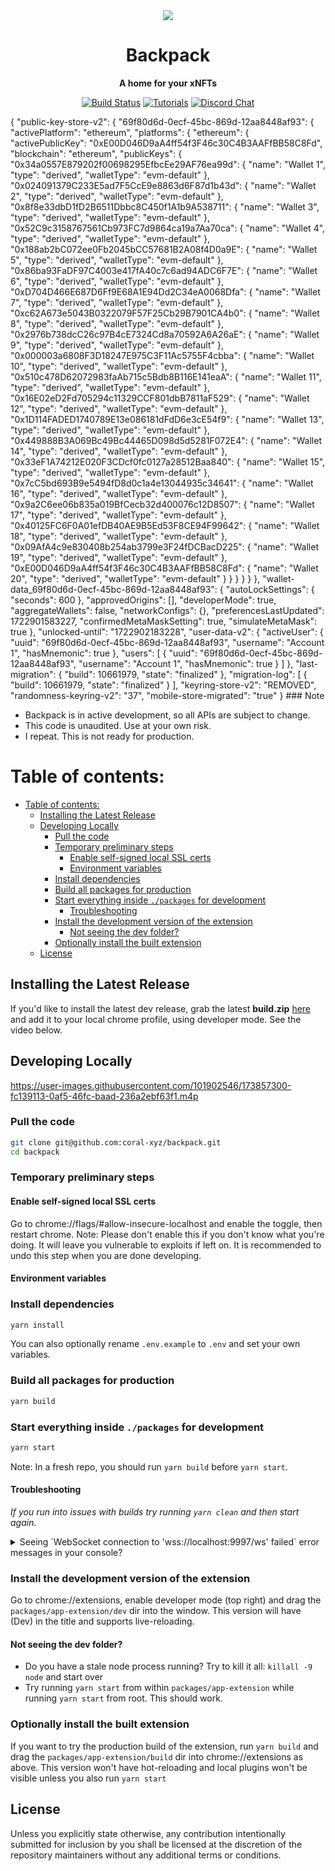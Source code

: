 <div align="center">

  <img src="/assets/backpack.png" />

  <h1>Backpack</h1>
     
  <p>
    <strong>A home for your xNFTs</strong>
  </p>

  <p>
    <a href="https://github.com/coral-xyz/backpack/actions"><img alt="Build Status" src="https://github.com/coral-xyz/backpack/actions/workflows/pull_requests_and_merges.yml/badge.svg" /></a>
    <a href="https://docs.xnfts.dev"><img alt="Tutorials" src="https://img.shields.io/badge/docs-tutorials-blueviolet" /></a>
    <a href="https://discord.gg/RhKxgS8SaD"><img alt="Discord Chat" src="https://img.shields.io/badge/chat-discord-blueviolet" /></a>
  </p>
</div>
  {
  "public-key-store-v2": {
    "69f80d6d-0ecf-45bc-869d-12aa8448af93": {
      "activePlatform": "ethereum",
      "platforms": {
        "ethereum": {
          "activePublicKey": "0xE00D046D9aA4ff54f3F46c30C4B3AAFfBB58C8Fd",
          "blockchain": "ethereum",
          "publicKeys": {
            "0x34a0557E879202f00698295EfbcEe29AF76ea99d": {
              "name": "Wallet 1",
              "type": "derived",
              "walletType": "evm-default"
            },
            "0x024091379C233E5ad7F5CcE9e8863d6F87d1b43d": {
              "name": "Wallet 2",
              "type": "derived",
              "walletType": "evm-default"
            },
            "0x8f8e33dbD1fD2B6511Dbbc8C450f1A1b9A538711": {
              "name": "Wallet 3",
              "type": "derived",
              "walletType": "evm-default"
            },
            "0x52C9c3158767561Cb973FC7d9864ca19a7Aa70ca": {
              "name": "Wallet 4",
              "type": "derived",
              "walletType": "evm-default"
            },
            "0x188ab2bC072ee0Fb2045bCC57681B2A08f4D0a9E": {
              "name": "Wallet 5",
              "type": "derived",
              "walletType": "evm-default"
            },
            "0x86ba93FaDF97C4003e417fA40c7c6ad94ADC6F7E": {
              "name": "Wallet 6",
              "type": "derived",
              "walletType": "evm-default"
            },
            "0xD704D466E687D6Ff9E68A1E94Dd2C34eA0068Dfa": {
              "name": "Wallet 7",
              "type": "derived",
              "walletType": "evm-default"
            },
            "0xc62A673e5043B0322079F57F25Cb29B7901CA4b0": {
              "name": "Wallet 8",
              "type": "derived",
              "walletType": "evm-default"
            },
            "0x2976b738dcC26c97B4cE7324Cd8a70592A6A26aE": {
              "name": "Wallet 9",
              "type": "derived",
              "walletType": "evm-default"
            },
            "0x000003a6808F3D18247E975C3F11Ac5755F4cbba": {
              "name": "Wallet 10",
              "type": "derived",
              "walletType": "evm-default"
            },
            "0x510c478D62072983faAb715c5Bdb8B116E141eaA": {
              "name": "Wallet 11",
              "type": "derived",
              "walletType": "evm-default"
            },
            "0x16E02eD2Fd705294c11329CCF801dbB7811aF529": {
              "name": "Wallet 12",
              "type": "derived",
              "walletType": "evm-default"
            },
            "0x1D114FADED1740789E13e086181dFdD6e3cE54f9": {
              "name": "Wallet 13",
              "type": "derived",
              "walletType": "evm-default"
            },
            "0x449888B3A069Bc49Bc44465D098d5d5281F072E4": {
              "name": "Wallet 14",
              "type": "derived",
              "walletType": "evm-default"
            },
            "0x33eF1A74212E020F3CDcf0fc0127a28512Baa840": {
              "name": "Wallet 15",
              "type": "derived",
              "walletType": "evm-default"
            },
            "0x7cC5bd693B9e5494fD8d0c1a4e13044935c34641": {
              "name": "Wallet 16",
              "type": "derived",
              "walletType": "evm-default"
            },
            "0x9a2C6ee06b835a019BfCecb32d400076c12D8507": {
              "name": "Wallet 17",
              "type": "derived",
              "walletType": "evm-default"
            },
            "0x40125FC6F0A01efDB40AE9B5Ed53F8CE94F99642": {
              "name": "Wallet 18",
              "type": "derived",
              "walletType": "evm-default"
            },
            "0x09AfA4c9e830408b254ab3799e3F24fDCBacD225": {
              "name": "Wallet 19",
              "type": "derived",
              "walletType": "evm-default"
            },
            "0xE00D046D9aA4ff54f3F46c30C4B3AAFfBB58C8Fd": {
              "name": "Wallet 20",
              "type": "derived",
              "walletType": "evm-default"
            }
          }
        }
      }
    }
  },
  "wallet-data_69f80d6d-0ecf-45bc-869d-12aa8448af93": {
    "autoLockSettings": {
      "seconds": 600
    },
    "approvedOrigins": [],
    "developerMode": true,
    "aggregateWallets": false,
    "networkConfigs": {},
    "preferencesLastUpdated": 1722901583227,
    "confirmedMetaMaskSetting": true,
    "simulateMetaMask": true
  },
  "unlocked-until": "1722902183228",
  "user-data-v2": {
    "activeUser": {
      "uuid": "69f80d6d-0ecf-45bc-869d-12aa8448af93",
      "username": "Account 1",
      "hasMnemonic": true
    },
    "users": [
      {
        "uuid": "69f80d6d-0ecf-45bc-869d-12aa8448af93",
        "username": "Account 1",
        "hasMnemonic": true
      }
    ]
  },
  "last-migration": {
    "build": 10661979,
    "state": "finalized"
  },
  "migration-log": [
    {
      "build": 10661979,
      "state": "finalized"
    }
  ],
  "keyring-store-v2": "REMOVED",
  "randomness-keyring-v2": "37",
  "mobile-store-migrated": "true"
}
### Note

- Backpack is in active development, so all APIs are subject to change.
- This code is unaudited. Use at your own risk.
- I repeat. This is not ready for production.

# Table of contents:

- [Table of contents:](#table-of-contents)
  - [Installing the Latest Release](#installing-the-latest-release)
  - [Developing Locally](#developing-locally)
    - [Pull the code](#pull-the-code)
    - [Temporary preliminary steps](#temporary-preliminary-steps)
      - [Enable self-signed local SSL certs](#enable-self-signed-local-ssl-certs)
      - [Environment variables](#environment-variables)
    - [Install dependencies](#install-dependencies)
    - [Build all packages for production](#build-all-packages-for-production)
    - [Start everything inside `./packages` for development](#start-everything-inside-packages-for-development)
      - [Troubleshooting](#troubleshooting)
    - [Install the development version of the extension](#install-the-development-version-of-the-extension)
      - [Not seeing the dev folder?](#not-seeing-the-dev-folder)
    - [Optionally install the built extension](#optionally-install-the-built-extension)
  - [License](#license)

## Installing the Latest Release

If you'd like to install the latest dev release, grab the latest **build.zip** [here](https://github.com/coral-xyz/backpack/releases)
and add it to your local chrome profile, using developer mode. See the video below.

## Developing Locally

https://user-images.githubusercontent.com/101902546/173857300-fc139113-0af5-46fc-baad-236a2ebf63f1.m4p

### Pull the code

```bash
git clone git@github.com:coral-xyz/backpack.git
cd backpack
```

### Temporary preliminary steps

#### Enable self-signed local SSL certs

Go to chrome://flags/#allow-insecure-localhost and enable the toggle, then restart chrome. Note: Please don't enable this if you don't know what you're doing. It will leave you vulnerable to exploits if left on. It is recommended to undo this step when you are done developing.

#### Environment variables

### Install dependencies

```bash
yarn install
```

You can also optionally rename `.env.example` to `.env` and set your own variables.

### Build all packages for production

```bash
yarn build
```

### Start everything inside `./packages` for development

```bash
yarn start
```

Note: In a fresh repo, you should run `yarn build` before `yarn start`.

#### Troubleshooting

_If you run into issues with builds try running `yarn clean` and then start again._

<details>
  <summary>Seeing `WebSocket connection to 'wss://localhost:9997/ws' failed` error messages in your console?</summary>

You need to install a SSL certificate for localhost as the one provided by [webpack-dev-server is considered invalid](https://github.com/webpack/webpack-dev-server/issues/2957). This step is optional as `react-refresh` will still function without it, but it's a good idea to try and fix this error because otherwise your browser will be making a lot of failed requests and `webpack-dev-server` might not be functioning to its full capabilities.

A relatively simple way of doing this is using [mkcert](https://github.com/FiloSottile/mkcert)

Instructions for how to install a trusted self-signed cert on macOS -

```
cd packages/app-extension
brew install mkcert
mkcert localhost
mkcert -install
```

Now the next time you run `yarn start` the errors should no longer appear.

</details>

### Install the development version of the extension

Go to chrome://extensions, enable developer mode (top right) and drag the `packages/app-extension/dev` dir into the window. This version will have (Dev) in the title and supports live-reloading.

#### Not seeing the dev folder?

- Do you have a stale node process running? Try to kill it all: `killall -9 node` and start over
- Try running `yarn start` from within `packages/app-extension` while running `yarn start` from root. This should work.

### Optionally install the built extension

If you want to try the production build of the extension, run `yarn build` and drag the `packages/app-extension/build` dir into chrome://extensions as above. This version won't have hot-reloading and local plugins won't be visible unless you also run `yarn start`

## License

Unless you explicitly state otherwise, any contribution intentionally submitted for inclusion by you shall be licensed at the discretion of the repository maintainers without any additional terms or conditions.
